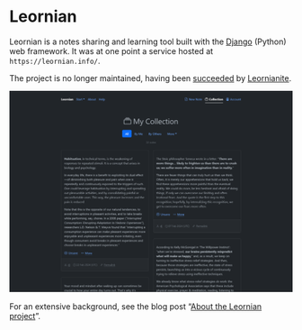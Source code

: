 # Leornian

Leornian is a notes sharing and learning tool built with the [Django](https://www.djangoproject.com/) (Python) web framework. It was at one point a service hosted at `https://leornian.info/`.

The project is no longer maintained, having been [succeeded](https://tech.reversedelay.net/2024/05/rightsizing-a-platform-into-a-tool/) by [Leornianite](https://github.com/djramones/leornianite).

![Leornian screenshot](2024-05-12-leornian-screenshot.png)

For an extensive background, see the blog post “[About the Leornian project](https://tech.reversedelay.net/2023/12/about-the-leornian-project/)”.
